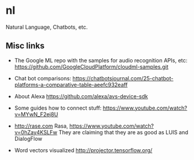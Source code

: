 # nl

Natural Language, Chatbots, etc.

## Misc links

- The Google ML repo with the samples for audio recognition APIs, etc:
  https://github.com/GoogleCloudPlatform/cloudml-samples.git

- Chat bot comparisons: https://chatbotsjournal.com/25-chatbot-platforms-a-comparative-table-aeefc932eaff

- About Alexa https://github.com/alexa/avs-device-sdk

- Some guides how to connect stuff:
 https://www.youtube.com/watch?v=MYwN_F2ej8U

- http://rase.com Rasa, https://www.youtube.com/watch?v=0hZay4KSLFw
  They are claiming that they are as good as LUIS and DialogFlow

- Word vectors visualized http://projector.tensorflow.org/
